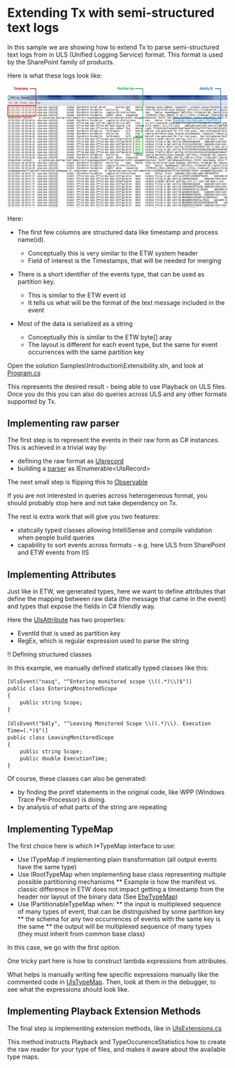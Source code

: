 # Extending Tx with semi-structured text logs

In this sample we are showing how to extend Tx to parse semi-structured text logs from in ULS (Unified Logging Service) format. This format is used by the SharePoint family of products.

Here is what these logs look like:

![UlsLog.jpg](UlsLog.jpg)

Here:

* The first few columns are structured data like timestamp and process name(id).
	* Conceptually this is very similar to the ETW system header
	* Field of interest is the Timestamps, that will be needed for merging 

* There is a short identifier of the events type, that can be used as partition key.
	* This is similar to the ETW event id
	* It tells us what will be the format of the text message included in the event

* Most of the data is serialized as a string
	* Conceptually this is similar to the ETW byte[] aray
	* The layout is different for each event type, but the same for event occurrences with the same partition key

Open the solution Samples\Introduction\Extensibility.sln, and look at [Program.cs](Program.cs)

This represents the desired result - being able to use Playback on ULS files. Once you do this you can also do queries across ULS and any other formats supported by Tx.

## Implementing raw parser

The first step is to represent the events in their raw form as C# instances. 
This is achieved in a trivial way by:

* defining the raw format as [Ulsrecord](UlsRecord.cs)
* building a [parser](UlsEnumerable.cs) as IEnumerable&lt;UlsRecord&gt;

The next small step is flipping this to [Observable](UlsObservable.cs)

If you are not interested in queries across heterogeneous format, you should probably stop here and not take dependency on Tx. 

The rest is extra work that will give you two features:

* statically typed classes allowing IntelliSense and compile validation when people build queries
* capability to sort events across formats - e.g. here ULS from SharePoint and ETW events from IIS

## Implementing Attributes

Just like in ETW, we generated types, here we want to define attributes that define the mapping between raw data (the message that came in the event) and types that expose the fields in C# friendly way.

Here the [UlsAttribute](UlsAttributes.cs) has two properties:

* EventId that is used as partition key
* RegEx, which is regular expression used to parse the string

!! Defining structured classes

In this example, we manually defined statically typed classes like this:

    [UlsEvent("nasq", "^Entering monitored scope \\((.*)\\)$")]
    public class EnteringMonitoredScope
    {
        public string Scope;
    }

    [UlsEvent("b4ly", "^Leaving Monitored Scope \\((.*)\\). Execution Time=(.*)$")]
    public class LeavingMonitoredScope
    {
        public string Scope;
        public double ExecutionTime;
    }


Of course, these classes can also be generated:

* by finding the printf statements in the original code, like WPP (Windows Trace Pre-Processor) is doing.
* by analysis of what parts of the string are repeating

## Implementing TypeMap

The first choice here is which I*TypeMap interface to use:

* Use ITypeMap if implementing plain transformation (all output events have the same type)
* Use IRootTypeMap when implementing base class representing multiple possible partitioning mechanisms
** Example is how the manifest vs. classic difference in ETW does not impact getting a timestamp from the header nor layout of the binary data (See [EtwTypeMap](../../../Source/Tx.Windows/EtwNative/EtwTypeMap.cs))
* Use IPartitionableTypeMap when:
** the input is multiplexed sequence of many types of event, that can be distinguished by some partition key
** the schema for any two occurrences of events with the same key is the same
** the output will be multiplexed sequence of many types (they must inherit from common base class)


In this case, we go with the first option.

One tricky part here is how to construct lambda expressions from attributes.

What helps is manually writing few specific expressions manually like the commented code in [UlsTypeMap](UlsTypeMap.cs). Then, look at them in the debugger, to see what the expressions should look like.

## Implementing Playback Extension Methods

The final step is implementing extension methods, like in [UlsExtensions.cs](UlsExtensions.cs)

This method instructs Playback and TypeOccurenceStatistics how to create the raw reader for your type of files, and makes it aware about the available type maps. 